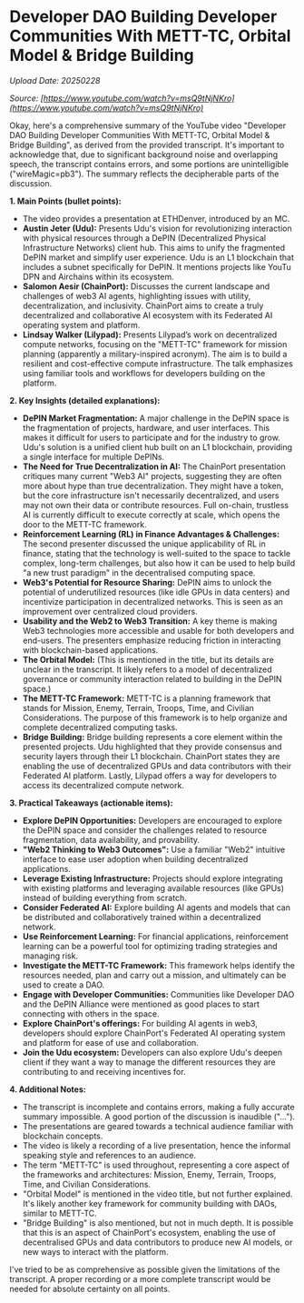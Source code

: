 # Developer DAO Building Developer Communities With METT-TC, Orbital Model & Bridge Building

*Upload Date: 20250228*

*Source: [https://www.youtube.com/watch?v=msQ9tNjNKro](https://www.youtube.com/watch?v=msQ9tNjNKro)*

Okay, here's a comprehensive summary of the YouTube video "Developer DAO Building Developer Communities With METT-TC, Orbital Model & Bridge Building", as derived from the provided transcript.  It's important to acknowledge that, due to significant background noise and overlapping speech, the transcript contains errors, and some portions are unintelligible ("wireMagic=pb3"). The summary reflects the decipherable parts of the discussion.

**1. Main Points (bullet points):**

*   The video provides a presentation at ETHDenver, introduced by an MC.
*   **Austin Jeter (Udu):**  Presents Udu's vision for revolutionizing interaction with physical resources through a DePIN (Decentralized Physical Infrastructure Networks) client hub.  This aims to unify the fragmented DePIN market and simplify user experience.  Udu is an L1 blockchain that includes a subnet specifically for DePIN.  It mentions projects like YouTu DPN and Airchains within its ecosystem.
*   **Salomon Aesir (ChainPort):** Discusses the current landscape and challenges of web3 AI agents, highlighting issues with utility, decentralization, and inclusivity. ChainPort aims to create a truly decentralized and collaborative AI ecosystem with its Federated AI operating system and platform.
*   **Lindsay Walker (Lilypad):** Presents Lilypad’s work on decentralized compute networks, focusing on the "METT-TC" framework for mission planning (apparently a military-inspired acronym).  The aim is to build a resilient and cost-effective compute infrastructure.  The talk emphasizes using familiar tools and workflows for developers building on the platform.

**2. Key Insights (detailed explanations):**

*   **DePIN Market Fragmentation:** A major challenge in the DePIN space is the fragmentation of projects, hardware, and user interfaces. This makes it difficult for users to participate and for the industry to grow.  Udu's solution is a unified client hub built on an L1 blockchain, providing a single interface for multiple DePINs.
*   **The Need for True Decentralization in AI:**  The ChainPort presentation critiques many current "Web3 AI" projects, suggesting they are often more about hype than true decentralization. They might have a token, but the core infrastructure isn't necessarily decentralized, and users may not own their data or contribute resources. Full on-chain, trustless AI is currently difficult to execute correctly at scale, which opens the door to the METT-TC framework.
*   **Reinforcement Learning (RL) in Finance Advantages & Challenges:** The second presenter discussed the unique applicability of RL in finance, stating that the technology is well-suited to the space to tackle complex, long-term challenges, but also how it can be used to help build "a new trust paradigm" in the decentralised computing space.
*   **Web3's Potential for Resource Sharing:**  DePIN aims to unlock the potential of underutilized resources (like idle GPUs in data centers) and incentivize participation in decentralized networks. This is seen as an improvement over centralized cloud providers.
*   **Usability and the Web2 to Web3 Transition:** A key theme is making Web3 technologies more accessible and usable for both developers and end-users.  The presenters emphasize reducing friction in interacting with blockchain-based applications.
*   **The Orbital Model:** (This is mentioned in the title, but its details are unclear in the transcript. It likely refers to a model of decentralized governance or community interaction related to building in the DePIN space.)
*  **The METT-TC Framework:** METT-TC is a planning framework that stands for Mission, Enemy, Terrain, Troops, Time, and Civilian Considerations. The purpose of this framework is to help organize and complete decentralized computing tasks.
* **Bridge Building:** Bridge building represents a core element within the presented projects. Udu highlighted that they provide consensus and security layers through their L1 blockchain. ChainPort states they are enabling the use of decentralized GPUs and data contributors with their Federated AI platform. Lastly, Lilypad offers a way for developers to access its decentralized compute network.

**3. Practical Takeaways (actionable items):**

*   **Explore DePIN Opportunities:**  Developers are encouraged to explore the DePIN space and consider the challenges related to resource fragmentation, data availability, and provability.
*   **"Web2 Thinking to Web3 Outcomes":** Use a familiar "Web2" intuitive interface to ease user adoption when building decentralized applications.
*   **Leverage Existing Infrastructure:**  Projects should explore integrating with existing platforms and leveraging available resources (like GPUs) instead of building everything from scratch.
*   **Consider Federated AI:**  Explore building AI agents and models that can be distributed and collaboratively trained within a decentralized network.
*   **Use Reinforcement Learning:**  For financial applications, reinforcement learning can be a powerful tool for optimizing trading strategies and managing risk.
*   **Investigate the METT-TC Framework:**  This framework helps identify the resources needed, plan and carry out a mission, and ultimately can be used to create a DAO.
*   **Engage with Developer Communities:**  Communities like Developer DAO and the DePIN Alliance were mentioned as good places to start connecting with others in the space.
* **Explore ChainPort's offerings:** For building AI agents in web3, developers should explore ChainPort's Federated AI operating system and platform for ease of use and collaboration.
* **Join the Udu ecosystem:** Developers can also explore Udu's deepen client if they want a way to manage the different resources they are contributing to and receiving incentives for.

**4. Additional Notes:**

*   The transcript is incomplete and contains errors, making a fully accurate summary impossible. A good portion of the discussion is inaudible ("...").
*   The presentations are geared towards a technical audience familiar with blockchain concepts.
*   The video is likely a recording of a live presentation, hence the informal speaking style and references to an audience.
*   The term "METT-TC" is used throughout, representing a core aspect of the frameworks and architectures: Mission, Enemy, Terrain, Troops, Time, and Civilian Considerations.
* "Orbital Model" is mentioned in the video title, but not further explained. It's likely another key framework for community building with DAOs, similar to METT-TC.
* "Bridge Building" is also mentioned, but not in much depth. It is possible that this is an aspect of ChainPort's ecosystem, enabling the use of decentralised GPUs and data contributors to produce new AI models, or new ways to interact with the platform.

I've tried to be as comprehensive as possible given the limitations of the transcript. A proper recording or a more complete transcript would be needed for absolute certainty on all points.